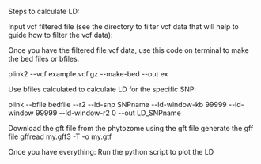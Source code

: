 Steps to calculate LD:

Input vcf filtered file (see the directory to filter vcf data that will help to guide how to filter the vcf data):

Once you have the filtered file vcf data, use this code on terminal to make the bed files or bfiles.

plink2 --vcf example.vcf.gz --make-bed --out ex

Use bfiles calculated to calculate LD for the specific SNP: 

plink --bfile bedfile --r2 --ld-snp SNPname --ld-window-kb 99999 --ld-window 99999 --ld-window-r2 0 --out LD_SNPname


Download the gft file from the phytozome using the gft file generate the gff file 
gffread my.gff3 -T -o my.gtf

Once you have everything:
Run the python script to plot the LD
